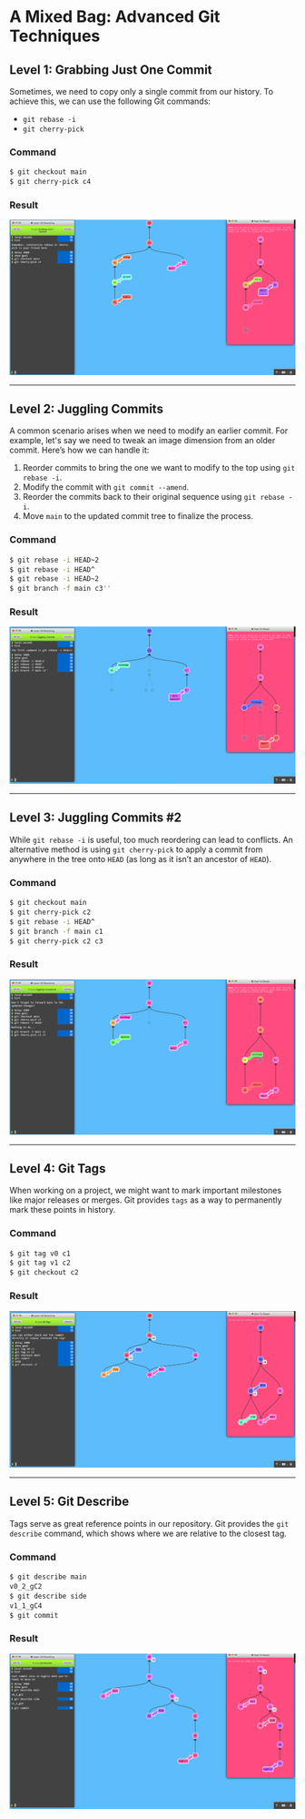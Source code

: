 # A Mixed Bag: Advanced Git Techniques

## Level 1: Grabbing Just One Commit
Sometimes, we need to copy only a single commit from our history. To achieve this, we can use the following Git commands:

- `git rebase -i`
- `git cherry-pick`

### Command
```bash
$ git checkout main
$ git cherry-pick c4
```

### Result
![alt text](image.png)

---

## Level 2: Juggling Commits
A common scenario arises when we need to modify an earlier commit. For example, let's say we need to tweak an image dimension from an older commit. Here’s how we can handle it:

1. Reorder commits to bring the one we want to modify to the top using `git rebase -i`.
2. Modify the commit with `git commit --amend`.
3. Reorder the commits back to their original sequence using `git rebase -i`.
4. Move `main` to the updated commit tree to finalize the process.

### Command
```bash
$ git rebase -i HEAD~2
$ git rebase -i HEAD^
$ git rebase -i HEAD~2
$ git branch -f main c3''
```

### Result
![alt text](image-1.png)

---

## Level 3: Juggling Commits #2
While `git rebase -i` is useful, too much reordering can lead to conflicts. An alternative method is using `git cherry-pick` to apply a commit from anywhere in the tree onto `HEAD` (as long as it isn’t an ancestor of `HEAD`).

### Command
```bash
$ git checkout main
$ git cherry-pick c2
$ git rebase -i HEAD^
$ git branch -f main c1
$ git cherry-pick c2 c3
```

### Result
![alt text](image-2.png)

---

## Level 4: Git Tags
When working on a project, we might want to mark important milestones like major releases or merges. Git provides `tags` as a way to permanently mark these points in history.

### Command
```bash
$ git tag v0 c1
$ git tag v1 c2
$ git checkout c2
```

### Result
![alt text](image-3.png)

---

## Level 5: Git Describe
Tags serve as great reference points in our repository. Git provides the `git describe` command, which shows where we are relative to the closest tag.

### Command
```bash
$ git describe main
v0_2_gC2
$ git describe side
v1_1_gC4
$ git commit
```

### Result
![alt text](image-4.png)
